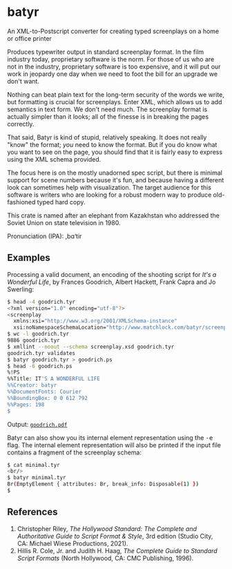 # batyr

An XML-to-Postscript converter for creating typed screenplays on a
home or office printer

Produces typewriter output in standard screenplay format.  In the
film industry today, proprietary software is the norm.  For those
of us who are not in the industry, proprietary software is too
expensive, and it will put our work in jeopardy one day when we
need to foot the bill for an upgrade we don't want.

Nothing can beat plain text for the long-term security of the
words we write, but formatting is crucial for screenplays.  Enter
XML, which allows us to add semantics in text form.  We don't need
much.  The screenplay format is actually simpler than it looks;
all of the finesse is in breaking the pages correctly.

That said, Batyr is kind of stupid, relatively speaking.  It does
not really "know" the format; _you_ need to know the format.  But
if you do know what you want to see on the page, you should find
that it is fairly easy to express using the XML schema provided.

The focus here is on the mostly unadorned spec script, but there
is minimal support for scene numbers because it's fun, and because
having a different look can sometimes help with visualization.
The target audience for this software is writers who are looking
for a robust modern way to produce old-fashioned typed hard copy.

This crate is named after an elephant from Kazakhstan who
addressed the Soviet Union on state television in 1980.

Pronunciation (IPA): ,bɑ‘tir

## Examples

Processing a valid document, an encoding of the shooting script
for _It's a Wonderful Life_, by Frances Goodrich, Albert Hackett,
Frank Capra and Jo Swerling:

```sh
$ head -4 goodrich.tyr
<?xml version="1.0" encoding="utf-8"?>
<screenplay
  xmlns:xsi="http://www.w3.org/2001/XMLSchema-instance"
  xsi:noNamespaceSchemaLocation="http://www.matchlock.com/batyr/screenplay.xsd">
$ wc -l goodrich.tyr
9886 goodrich.tyr
$ xmllint --noout --schema screenplay.xsd goodrich.tyr
goodrich.tyr validates
$ batyr goodrich.tyr > goodrich.ps
$ head -6 goodrich.ps
%!PS
%%Title: IT'S A WONDERFUL LIFE
%%Creator: batyr
%%DocumentFonts: Courier
%%BoundingBox: 0 0 612 792
%%Pages: 198
$
```
Output: [`goodrich.pdf`]

Batyr can also show you its internal element representation using
the <tt>-e</tt> flag.  The internal element representation will
also be printed if the input file contains a fragment of the
screenplay schema:

```sh
$ cat minimal.tyr
<br/>
$ batyr minimal.tyr
Br(EmptyElement { attributes: Br, break_info: Disposable(1) })
$
```

## References
<ol>
  <li>Christopher Riley, <em>The Hollywood Standard: The Complete
  and Authoritative Guide to Script Format & Style</em>, 3rd
  edition (Studio City, CA: Michael Wiese Productions, 2021).</li>
  <li>Hillis R. Cole, Jr. and Judith H. Haag, <em>The Complete
  Guide to Standard Script Formats</em> (North Hollywood, CA: CMC
  Publishing, 1996).</li>
</ol>

[`goodrich.pdf`]: <http://www.matchlock.com/batyr/goodrich.pdf>

